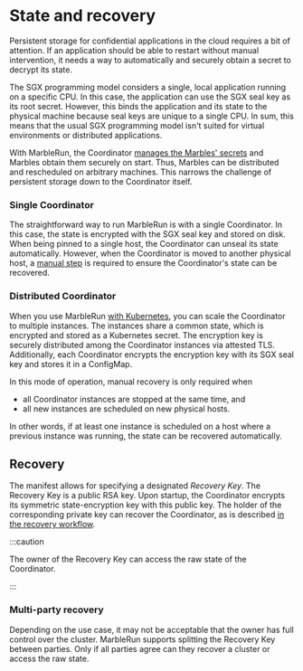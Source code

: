 # State and recovery

Persistent storage for confidential applications in the cloud requires a bit of attention.
If an application should be able to restart without manual intervention, it needs a way to automatically and securely obtain a secret to decrypt its state.

The SGX programming model considers a single, local application running on a specific CPU.
In this case, the application can use the SGX seal key as its root secret.
However, this binds the application and its state to the physical machine because seal keys are unique to a single CPU.
In sum, this means that the usual SGX programming model isn't suited for virtual environments or distributed applications.

With MarbleRun, the Coordinator [manages the Marbles' secrets](../features/secrets-management.md) and Marbles obtain them securely on start.
Thus, Marbles can be distributed and rescheduled on arbitrary machines.
This narrows the challenge of persistent storage down to the Coordinator itself.

### Single Coordinator

The straightforward way to run MarbleRun is with a single Coordinator.
In this case, the state is encrypted with the SGX seal key and stored on disk.
When being pinned to a single host, the Coordinator can unseal its state automatically.
However, when the Coordinator is moved to another physical host, a [manual step](#recovery) is required to ensure the Coordinator's state can be recovered.

### Distributed Coordinator

<enterpriseBanner/>

When you use MarbleRun [with Kubernetes](../deployment/kubernetes.md), you can scale the Coordinator to multiple instances.
The instances share a common state, which is encrypted and stored as a Kubernetes secret.
The encryption key is securely distributed among the Coordinator instances via attested TLS.
Additionally, each Coordinator encrypts the encryption key with its SGX seal key and stores it in a ConfigMap.

In this mode of operation, manual recovery is only required when

* all Coordinator instances are stopped at the same time, and
* all new instances are scheduled on new physical hosts.

In other words, if at least one instance is scheduled on a host where a previous instance was running, the state can be recovered automatically.

## Recovery

The manifest allows for specifying a designated *Recovery Key*. The Recovery Key is a public RSA key. Upon startup, the Coordinator encrypts its symmetric state-encryption key with this public key. The holder of the corresponding private key can recover the Coordinator, as is described [in the recovery workflow](../workflows/recover-coordinator.md).

:::caution

The owner of the Recovery Key can access the raw state of the Coordinator.

:::

### Multi-party recovery

<enterpriseBanner/>

Depending on the use case, it may not be acceptable that the owner has full control over the cluster.
MarbleRun supports splitting the Recovery Key between parties.
Only if all parties agree can they recover a cluster or access the raw state.
